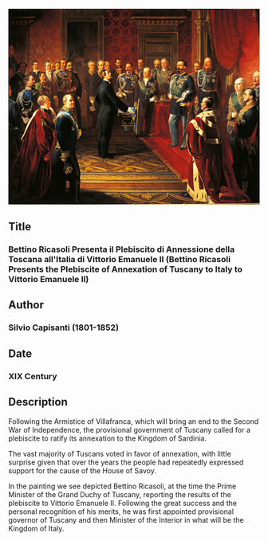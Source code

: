 ![Bettino Ricasoli Presenta Vittorio Emanuele II](opere/risorgimento-2-bettino-ricasoli-presenta-vittorio-emanuele-II-upscaled.jpeg)

## Title
### Bettino Ricasoli Presenta il Plebiscito di Annessione della Toscana all'Italia di Vittorio Emanuele II (Bettino Ricasoli Presents the Plebiscite of Annexation of Tuscany to Italy to Vittorio Emanuele II)

## Author
### Silvio Capisanti (1801-1852)

## Date
### XIX Century

## Description

Following the Armistice of Villafranca, which will bring an end to the Second War of Independence, the provisional government of Tuscany called for a plebiscite to ratify its annexation to the Kingdom of Sardinia.

The vast majority of Tuscans voted in favor of annexation, with little surprise given that over the years the people had repeatedly expressed support for the cause of the House of Savoy.

In the painting we see depicted Bettino Ricasoli, at the time the Prime Minister of the Grand Duchy of Tuscany, reporting the results of the plebiscite to Vittorio Emanuele II. Following the great success and the personal recognition of his merits, he was first appointed provisional governor of Tuscany and then Minister of the Interior in what will be the Kingdom of Italy.